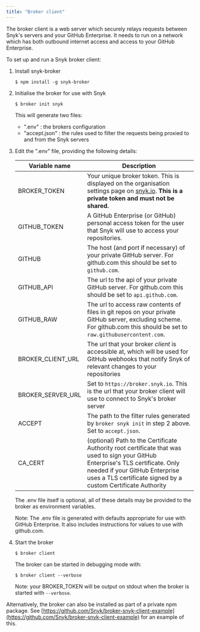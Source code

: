 ```yaml
---
title: "Broker client"
---
```


The broker client is a web server which securely relays requests between Snyk's servers and your GitHub Enterprise. It needs to run on a network which has both outbound internet access and access to your GitHub Enterprise.

To set up and run a Snyk broker client:

1. Install snyk-broker

     `$ npm install -g snyk-broker`

2. Initialise the broker for use with Snyk

     `$ broker init snyk`

   This will generate two files:
     - ".env"        : the brokers configuration
     - "accept.json" : the rules used to filter the requests being proxied to and from the Snyk servers

3. Edit the ".env" file, providing the following details:

    | Variable name     | Description                                                                                                                                                                                                                         |
    |-------------------|-------------------------------------------------------------------------------------------------------------------------------------------------------------------------------------------------------------------------------------|
    | BROKER_TOKEN      | Your unique broker token. This is displayed on the organisation settings page on [snyk.io](https://snyk.io). **This is a private token and must not be shared.**                                                                    |
    | GITHUB_TOKEN      | A GitHub Enterprise (or GitHub) personal access token for the user that Snyk will use to access your repositories.                                                                                                                  |
    | GITHUB            | The host (and port if necessary) of your private GitHub server. For github.com this should be set to `github.com`.                                                                                                                  |
    | GITHUB_API        | The url to the api of your private GitHub server. For github.com this should be set to `api.github.com`.                                                                                                                            |
    | GITHUB_RAW        | The url to access raw contents of files in git repos on your private GitHub server, excluding scheme. For github.com this should be set to `raw.githubusercontent.com`.                                                             |
    | BROKER_CLIENT_URL | The url that your broker *client* is accessible at, which will be used for GitHub webhooks that notify Snyk of relevant changes to your repositories                                                                                |
    | BROKER_SERVER_URL | Set to `https://broker.snyk.io`. This is the url that your broker client will use to connect to Snyk's broker server                                                                                                                |
    | ACCEPT            | The path to the filter rules generated by `broker snyk init` in step 2 above. Set to `accept.json`.                                                                                                                                 |
    | CA_CERT           | (optional) Path to the Certificate Authority root certificate that was used to sign your GitHub Enterprise's TLS certificate. Only needed if your GitHub Enterprise uses a TLS certificate signed by a custom Certificate Authority |

   The .env file itself is optional, all of these details may be provided to the broker as environment variables.

   Note: The .env file is generated with defaults appropriate for use with GitHub Enterprise. It also includes instructions for values to use with github.com.

4. Start the broker

    `$ broker client`

   The broker can be started in debugging mode with:

    `$ broker client --verbose`

   Note: your BROKER_TOKEN will be output on stdout when the broker is started with `--verbose`.

Alternatively, the broker can also be installed as part of a private npm package. See [https://github.com/Snyk/broker-snyk-client-example](https://github.com/Snyk/broker-snyk-client-example) for an example of this.
